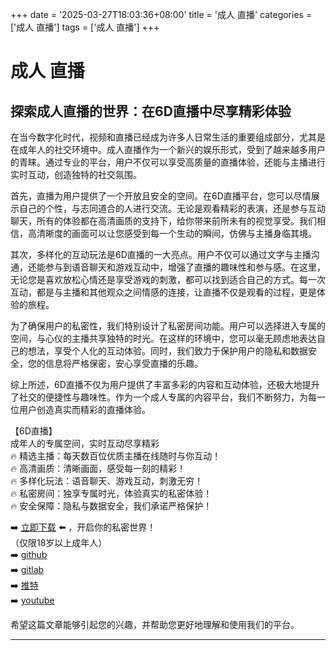 +++
date = '2025-03-27T18:03:36+08:00'
title = '成人 直播'
categories = ['成人 直播']
tags = ['成人 直播']
+++

# 成人 直播

## 探索成人直播的世界：在6D直播中尽享精彩体验

在当今数字化时代，视频和直播已经成为许多人日常生活的重要组成部分，尤其是在成年人的社交环境中。成人直播作为一个新兴的娱乐形式，受到了越来越多用户的青睐。通过专业的平台，用户不仅可以享受高质量的直播体验，还能与主播进行实时互动，创造独特的社交氛围。

首先，直播为用户提供了一个开放且安全的空间。在6D直播平台，您可以尽情展示自己的个性，与志同道合的人进行交流。无论是观看精彩的表演，还是参与互动聊天，所有的体验都在高清画质的支持下，给你带来前所未有的视觉享受。我们相信，高清晰度的画面可以让您感受到每一个生动的瞬间，仿佛与主播身临其境。

其次，多样化的互动玩法是6D直播的一大亮点。用户不仅可以通过文字与主播沟通，还能参与到语音聊天和游戏互动中，增强了直播的趣味性和参与感。在这里，无论您是喜欢放松心情还是享受游戏的刺激，都可以找到适合自己的方式。每一次互动，都是与主播和其他观众之间情感的连接，让直播不仅是观看的过程，更是体验的旅程。

为了确保用户的私密性，我们特别设计了私密房间功能。用户可以选择进入专属的空间，与心仪的主播共享独特的时光。在这样的环境中，您可以毫无顾虑地表达自己的想法，享受个人化的互动体验。同时，我们致力于保护用户的隐私和数据安全，您的信息将严格保密，安心享受直播的乐趣。

综上所述，6D直播不仅为用户提供了丰富多彩的内容和互动体验，还极大地提升了社交的便捷性与趣味性。作为一个成人专属的内容平台，我们不断努力，为每一位用户创造真实而精彩的直播体验。

【6D直播】  
成年人的专属空间，实时互动尽享精彩  
🔥 精选主播：每天数百位优质主播在线随时与你互动！  
🔥 高清画质：清晰画面，感受每一刻的精彩！  
🔥 多样化玩法：语音聊天、游戏互动，刺激无穷！  
🔥 私密房间：独享专属时光，体验真实的私密体验！  
🔥 安全保障：隐私与数据安全，我们承诺严格保护！  

➡️ [立即下载](https://down123.s3.ap-east-1.amazonaws.com/down/down.html?channelCode=blog) ⬅️ ，开启你的私密世界！  
（仅限18岁以上成年人）  
➡️ [github](https://aldult-live.github.io/)  
➡️ [gitlab](https://seo-09598d.gitlab.io/)  
➡️ [推特](https://x.com/wegame33)  
➡️ [youtube](https://www.youtube.com/@6Dlive)  

希望这篇文章能够引起您的兴趣，并帮助您更好地理解和使用我们的平台。

---
